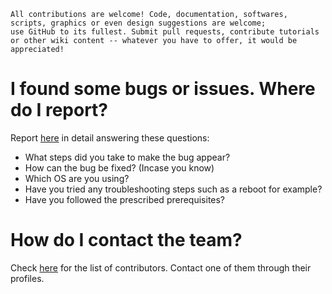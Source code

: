 ```
All contributions are welcome! Code, documentation, softwares, scripts, graphics or even design suggestions are welcome;
use GitHub to its fullest. Submit pull requests, contribute tutorials or other wiki content -- whatever you have to offer, it would be appreciated!
```

# I found some bugs or issues. Where do I report?

Report [here](https://github.com/DSC-ASEB/Hacktoberfest/issues/new) in detail answering these questions:

* What steps did you take to make the bug appear?
* How can the bug be fixed? (Incase you know)
* Which OS are you using?
* Have you tried any troubleshooting steps such as a reboot for example?
* Have you followed the prescribed prerequisites?

# How do I contact the team?

Check [here](https://github.com/DSC-ASEB/Hacktoberfest/graphs/contributors) for the list of contributors. Contact one of them through their profiles.
